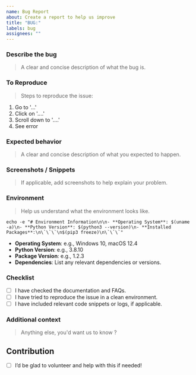 ```yaml
---
name: Bug Report
about: Create a report to help us improve
title: "BUG:"
labels: bug
assignees: ""
---
```


### Describe the bug

> A clear and concise description of what the bug is.

### To Reproduce

> Steps to reproduce the issue:

1. Go to '...'
2. Click on '....'
3. Scroll down to '....'
4. See error

### Expected behavior

> A clear and concise description of what you expected to happen.

### Screenshots / Snippets

> If applicable, add screenshots to help explain your problem.

### Environment

> Help us understand what the environment looks like.

```
echo -e "# Environment Information\n\n- **Operating System**: $(uname -a)\n- **Python Version**: $(python3 --version)\n- **Installed Packages**:\n\`\`\`\n$(pip3 freeze)\n\`\`\`"
```

- **Operating System**: e.g., Windows 10, macOS 12.4
- **Python Version**: e.g., 3.8.10
- **Package Version**: e.g., 1.2.3
- **Dependencies**: List any relevant dependencies or versions.

### Checklist

- [ ] I have checked the documentation and FAQs.
- [ ] I have tried to reproduce the issue in a clean environment.
- [ ] I have included relevant code snippets or logs, if applicable.

### Additional context

> Anything else, you'd want us to know ?

## Contribution

- [ ] I’d be glad to volunteer and help with this if needed!
